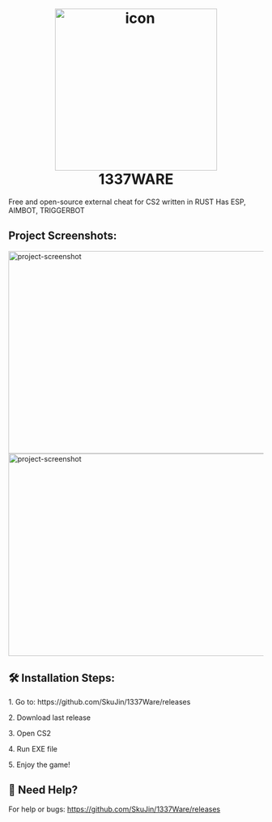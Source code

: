 <h1 align="center">
  <img src="https://i.imgur.com/XRVSJqN.png" alt="icon" style="width: 320px; height: 320px"><br>
  1337WARE
</h1>

<p id="description">Free and open-source external cheat for CS2 written in RUST Has ESP, AIMBOT, TRIGGERBOT</p>

<h2>Project Screenshots:</h2>


<img src="https://i.imgur.com/eBNo9FC.jpg" alt="project-screenshot" width="800" height="400/">

<img src="https://i.imgur.com/vrHTqh1.jpg" alt="project-screenshot" width="800" height="400/">



<h2>🛠️ Installation Steps:</h2>

<p>1. Go to: https://github.com/SkuJin/1337Ware/releases</p>

<p>2. Download last release</p>

<p>3. Open CS2</p>

<p>4. Run EXE file</p>

<p>5. Enjoy the game!</p>

<h2>💖 Need Help?</h2>

For help or bugs: https://github.com/SkuJin/1337Ware/releases
